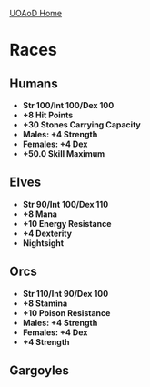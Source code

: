 [UOAoD Home](http://jazzkat.org/uoaod/)

# Races #

## Humans ##
  * **Str 100/Int 100/Dex 100**
  * **+8 Hit Points**
  * **+30 Stones Carrying Capacity**
  * **Males: +4 Strength**
  * **Females: +4 Dex**
  * **+50.0 Skill Maximum**

## Elves ##
  * **Str 90/Int 100/Dex 110**
  * **+8 Mana**
  * **+10 Energy Resistance**
  * **+4 Dexterity**
  * **Nightsight**

## Orcs ##
  * **Str 110/Int 90/Dex 100**
  * **+8 Stamina**
  * **+10 Poison Resistance**
  * **Males: +4 Strength**
  * **Females: +4 Dex**
  * **+4 Strength**

## Gargoyles ##